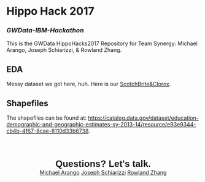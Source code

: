 # Hippo Hack 2017
### _GWData-IBM-Hackathon_
This is the GWData HippoHacks2017 Repository for Team Synergy: Michael Arango, Joseph Schiarizzi, &amp; Rowland Zhang.

## EDA
Messy dataset we got here, huh. Here is our [ScotchBrite&Clorox](https://github.com/mikearango/GWData-IBM-Hackathon/blob/master/scripts/EdGov.ipynb).


## Shapefiles
The shapefiles can be found at: https://catalog.data.gov/dataset/education-demographic-and-geographic-estimates-sy-2013-14/resource/e93e9344-cb4b-4f67-8cae-8110d33b6738.


<div style='display: flex;flex-direction: column;align-items: center;justify-content: center;'>
  <div style='font:bold 24px sans-serif;padding-top:50px;text-align:center;width:100%'>Questions? Let's talk.</div>
  <div style='font:medium 18px sans-serif;text-align:center;width:100%'>
    <a href="https://github.com/mikearango">Michael Arango</a>
    <a href="https://github.com/jschiarizzi">Joseph Schiarizzi</a>
    <a href="https://github.com/row2k">Rowland Zhang</a>
  </div>
  <div style=''></div>
</div>
